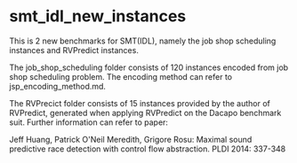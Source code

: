 # smt_idl_new_instances
This is 2 new benchmarks for SMT(IDL), namely the job shop scheduling instances and RVPredict instances.

The job_shop_scheduling folder consists of 120 instances encoded from job shop scheduling problem. The encoding method can refer to jsp_encoding_method.md.

The RVPrecict folder consists of 15 instances provided by the author of RVPredict, generated when applying RVPredict on the Dacapo benchmark suit. Further information can refer to paper:

Jeff Huang, Patrick O'Neil Meredith, Grigore Rosu:
Maximal sound predictive race detection with control flow abstraction. PLDI 2014: 337-348